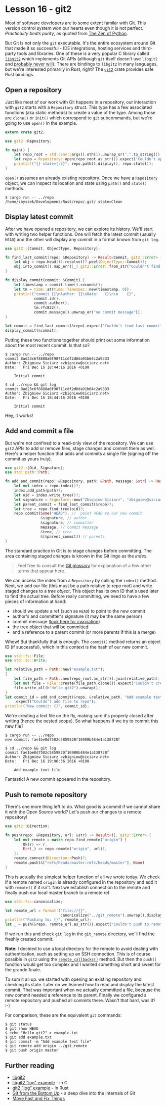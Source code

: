 # Lesson 16 - git2

Most of software developers are to some extent familar with
[Git](https://git-scm.com/). This version control system won our hearts
even though it is not perfect. *Practicality beats purity*, as quoted
from [The Zen of Python](https://www.python.org/dev/peps/pep-0020/).

But Git is not only the `git` executable. It's the entire ecosystem around
Git that made it so successful - IDE integrations, hosting services and
third-party tools and libraries. One of these is a very popular C library called
[`libgit2`](https://libgit2.github.com/) which implements Git APIs (although
`git` itself doesn't use `libgit2` and
[probably never will](http://stackoverflow.com/questions/17151597/which-code-is-shared-between-the-original-git-and-libgit2/29473588#29473588)).
There are bindings to `libgit2` in many languages, but we're interested
primarily in Rust, right? The [`git2`](https://crates.io/crates/git2) crate
provides safe Rust bindings.

Open a repository
-----------------

Just like most of our work with Git happens in a repository, our interaction
with `git2` starts with a `Repository` struct. This type has a few associated
functions (aka static methods) to create a value of the type. Among those
are `clone()` or `init()` which correspond to `git` subcommands,
but we're going to use `open()` in the example.

```rust
extern crate git2;

use git2::Repository;

fn main() {
    let repo_root = std::env::args().nth(1).unwrap_or(".".to_string());
    let repo = Repository::open(repo_root.as_str()).expect("Couldn't open repository");
    println!("{} state={:?}", repo.path().display(), repo.state());
}
```

`open()` assumes an already existing repository. Once we have a `Repository`
object, we can inspect its location and state using `path()` and `state()`
methods.

```text
$ cargo run -- ../repo
/home/zbyszek/Development/Rust/repo/.git/ state=Clean
```

Display latest commit
---------------------

After we have opened a repository, we can explore its history. We'll start
with writing two helper functions. One will fetch the latest commit (usually
`HEAD`) and the other will display any commit in a format known from `git log`.

```rust
use git2::{Commit, ObjectType, Repository};

fn find_last_commit(repo: &Repository) -> Result<Commit, git2::Error> {
    let obj = repo.head()?.resolve()?.peel(ObjectType::Commit)?;
    obj.into_commit().map_err(|_| git2::Error::from_str("Couldn't find commit"))
}

fn display_commit(commit: &Commit) {
    let timestamp = commit.time().seconds();
    let tm = time::at(time::Timespec::new(timestamp, 0));
    println!("commit {}\nAuthor: {}\nDate:   {}\n\n    {}",
             commit.id(),
             commit.author(),
             tm.rfc822(),
             commit.message().unwrap_or("no commit message"));
}

let commit = find_last_commit(&repo).expect("Couldn't find last commit");
display_commit(&commit);
```

Putting these two functions together should print out some information about
the most recent commit. Is that so?

```text
$ cargo run -- ../repo
commit 8ad23c6f8888a0f90711cdf2d0da91b64c2a9333
Author: Zbigniew Siciarz <zbigniew@siciarz.net>
Date:   Fri Dec 16 18:44:16 2016 +0100

    Initial commit

$ cd ../repo && git log
commit 8ad23c6f8888a0f90711cdf2d0da91b64c2a9333
Author: Zbigniew Siciarz <zbigniew@siciarz.net>
Date:   Fri Dec 16 18:44:16 2016 +0100

    Initial commit
```

Hey, it works!

Add and commit a file
---------------------

But we're not confined to a read-only view of the repository. We can use
`git2` APIs to add or remove files, stage changes and commit them as well.
Here's a helper function that adds and commits a single file (signing off
the commit as yours truly).

```rust
use git2::{Oid, Signature};
use std::path::Path;

fn add_and_commit(repo: &Repository, path: &Path, message: &str) -> Result<Oid, git2::Error> {
    let mut index = repo.index()?;
    index.add_path(path)?;
    let oid = index.write_tree()?;
    let signature = Signature::now("Zbigniew Siciarz", "zbigniew@siciarz.net")?;
    let parent_commit = find_last_commit(&repo)?;
    let tree = repo.find_tree(oid)?;
    repo.commit(Some("HEAD"), //  point HEAD to our new commit
                &signature, // author
                &signature, // committer
                message, // commit message
                &tree, // tree
                &[&parent_commit]) // parents
}
```

The standard practice in Git is to stage changes before committing.
The area containing staged changes is known in the Git lingo as the *index*.

> Feel free to consult the [Git glossary](https://git-scm.com/docs/gitglossary)
> for explanation of a few other terms that appear here.

We can access the index from a `Repository` by calling the `index()` method.
Next, we add our file (this must be a path relative to repo root) and
write staged changes to a *tree object*. This object has its own ID that's
used later to find the actual tree. Before really committing, we need to have
a few pieces of information at hand:

 - should we update a ref (such as `HEAD`) to point to the new commit
 - author's and committer's signature (it may be the same person)
 - commit message ([look here for inspiration](http://whatthecommit.com/))
 - the tree object that will be committed
 - and a reference to a parent commit (or more parents if this is a merge)

Whew! But thankfully that is enough. The `commit()` method returns an
object ID (if successful), which in this context is the hash of our new
commit.

```rust
use std::fs::File;
use std::io::Write;

let relative_path = Path::new("example.txt");
{
    let file_path = Path::new(repo_root.as_str()).join(relative_path);
    let mut file = File::create(file_path.clone()).expect("Couldn't create file");
    file.write_all(b"Hello git2").unwrap();
}
let commit_id = add_and_commit(&repo, &relative_path, "Add example text file")
    .expect("Couldn't add file to repo");
println!("New commit: {}", commit_id);

```

We're creating a text file on the fly, making sure it's properly closed
after writing (hence the nested scope). So what happens if we try to commit
this new file?

```text
$ cargo run -- ../repo
new commit: fae1be0d7582c5859820f16980b484e1a138728f

$ cd ../repo && git log
commit fae1be0d7582c5859820f16980b484e1a138728f
Author: Zbigniew Siciarz <zbigniew@siciarz.net>
Date:   Fri Dec 16 19:06:36 2016 +0100

    Add example text file
```

Fantastic! A new commit appeared in the repository.

Push to remote repository
-------------------------

There's one more thing left to do. What good is a commit if we cannot share
it with the Open Source world? Let's push our changes to a remote repository!

```rust
use git2::Direction;

fn push(repo: &Repository, url: &str) -> Result<(), git2::Error> {
    let mut remote = match repo.find_remote("origin") {
        Ok(r) => r,
        Err(_) => repo.remote("origin", url)?,
    };
    remote.connect(Direction::Push)?;
    remote.push(&["refs/heads/master:refs/heads/master"], None)
}
```

This is actually the simplest helper function of all we wrote today. We check
if a remote named `origin` is already configured in the repository and
add it with `remote()` if it isn't. Next we establish connection to the
remote and finally push our local master branch to a remote ref.

```rust
use std::fs::canonicalize;

let remote_url = format!("file://{}",
                         canonicalize("../git_remote").unwrap().display());
println!("Pushing to: {}", remote_url);
let _ = push(&repo, remote_url.as_str()).expect("Couldn't push to remote repo");
```

If we run this and check `git log` in the `git_remote` directory, we'll find
the freshly created commit.

**Note**: I decided to use a local directory for the remote to avoid dealing with
authentication, such as setting up an SSH connection. This is of course possible
in `git2` using the
[`remote_callbacks()`](http://alexcrichton.com/git2-rs/git2/struct.PushOptions.html#method.remote_callbacks)
method. But then the `push()` function would get too complex and I wanted
something short and sweet for the grande finale.

To sum it all up: we started with opening an existing repository and checking
its state. Later on we learned how to read and display the latest commit. That
was important when we actually committed a file, because the new commit needed
a reference to its parent. Finally we configured a remote repository and
pushed all commits there. Wasn't that hard, was it? :-)

For comparison, these are the equivalent `git` commands:

```text
$ git status
$ git show HEAD
$ echo "Hello git2" > example.txt
$ git add example.txt
$ git commit -m "Add example text file"
$ git remote add origin ../git_remote
$ git push origin master
```

Further reading
---------------

 - [libgit2](https://libgit2.github.com/)
 - [libgit2 "log" example](https://github.com/libgit2/libgit2/blob/799e22ea0c3f20f1900011573a10053dc3ea9138/examples/log.c) - in C
 - [git2 "log" example](https://github.com/alexcrichton/git2-rs/blob/master/examples/log.rs) - in Rust
 - [Git from the Bottom Up](https://jwiegley.github.io/git-from-the-bottom-up/) - a deep dive into the internals of Git
 - [Move Fast and Fix Things](http://githubengineering.com/move-fast/)
